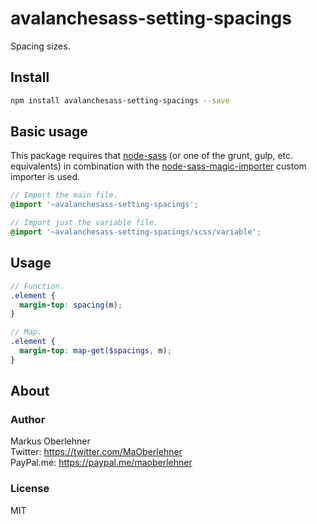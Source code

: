 # avalanchesass-setting-spacings
Spacing sizes.

## Install
```bash
npm install avalanchesass-setting-spacings --save
```

## Basic usage
This package requires that [node-sass](https://github.com/sass/node-sass) (or one of the grunt, gulp, etc. equivalents) in combination with the [node-sass-magic-importer](https://github.com/maoberlehner/node-sass-magic-importer) custom importer is used.

```scss
// Import the main file.
@import '~avalanchesass-setting-spacings';

// Import just the variable file.
@import '~avalanchesass-setting-spacings/scss/variable';
```

## Usage
```scss
// Function.
.element {
  margin-top: spacing(m);
}

// Map.
.element {
  margin-top: map-get($spacings, m);
}
```

## About
### Author
Markus Oberlehner  
Twitter: https://twitter.com/MaOberlehner  
PayPal.me: https://paypal.me/maoberlehner

### License
MIT
